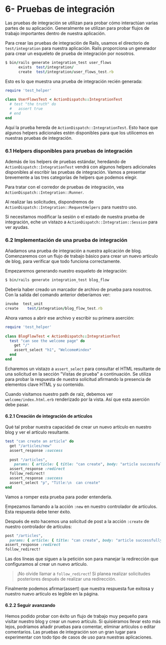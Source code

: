 # 6- Pruebas de integración

Las pruebas de integración se utilizan para probar cómo interactúan varias partes de su aplicación. Generalmente se utilizan para probar flujos de trabajo importantes dentro de nuestra aplicación.

Para crear las pruebas de integración de Rails, usamos el directorio de `test/integration` para nuestra aplicación. Rails proporciona un generador para crear un esqueleto de prueba de integración por nosotros.

```ruby
$ bin/rails generate integration_test user_flows
      exists  test/integration/
      create  test/integration/user_flows_test.rb
```

Esto es lo que muestra una prueba de integración recién generada:

```ruby
require 'test_helper'
 
class UserFlowsTest < ActionDispatch::IntegrationTest
  # test "the truth" do
  #   assert true
  # end
end
```

Aquí la prueba hereda de `ActionDispatch::IntegrationTest`. Esto hace que algunos helpers adicionales estén disponibles para que los utilicemos en nuestras pruebas de integración.

### 6.1 Helpers disponibles para pruebas de integración

Además de los helpers de pruebas estándar, heredando de `ActionDispatch::IntegrationTest` vendrá con algunos helpers adicionales disponibles al escribir las pruebas de integración. Vamos a presentar brevemente a las tres categorías de helpers que podemos elegir.

Para tratar con el corredor de pruebas de integración, vea `ActionDispatch::Integration::Runner`.

Al realizar las solicitudes, dispondremos de `ActionDispatch::Integration::RequestHelpers` para nuestro uso.

Si necesitamos modificar la sesión o el estado de nuestra prueba de integración, eche un vistazo a `ActionDispatch::Integration::Session` para ver ayudas.

### 6.2 Implementación de una prueba de integración

Añadamos una prueba de integración a nuestra aplicación de blog. Comenzaremos con un flujo de trabajo básico para crear un nuevo artículo de blog, para verificar que todo funciona correctamente.

Empezaremos generando nuestro esqueleto de integración:

```ruby
$ bin/rails generate integration_test blog_flow
```

Debería haber creado un marcador de archivo de prueba para nosotros. Con la salida del comando anterior deberíamos ver:

```ruby
invoke  test_unit
create    test/integration/blog_flow_test.rb
```

Ahora vamos a abrir ese archivo y escribir su primera aserción:

```ruby
require 'test_helper'
 
class BlogFlowTest < ActionDispatch::IntegrationTest
  test "can see the welcome page" do
    get "/"
    assert_select "h1", "Welcome#index"
  end
end
```

Echaremos un vistazo a `assert_select` para consultar el HTML resultante de una solicitud en la sección "Vistas de prueba" a continuación. Se utiliza para probar la respuesta de nuestra solicitud afirmando la presencia de elementos clave HTML y su contenido.

Cuando visitamos nuestro path de raíz, debemos ver `welcome/index.html.erb` renderizado por la vista. Así que esta aserción debe pasar.

#### 6.2.1 Creación de integración de artículos

Qué tal probar nuestra capacidad de crear un nuevo artículo en nuestro blog y ver el artículo resultante.

```ruby
test "can create an article" do
  get "/articles/new"
  assert_response :success
 
  post "/articles",
    params: { article: { title: "can create", body: "article successfully." } }
  assert_response :redirect
  follow_redirect!
  assert_response :success
  assert_select "p", "Title:\n  can create"
end
```

Vamos a romper esta prueba para poder entenderla.

Empezamos llamando a la acción `:new` en nuestro controlador de artículos. Esta respuesta debe tener éxito.

Después de esto hacemos una solicitud de post a la acción `:create` de nuestro controlador de artículos:

```ruby
post "/articles",
  params: { article: { title: "can create", body: "article successfully." } }
assert_response :redirect
follow_redirect!
```

Las dos líneas que siguen a la petición son para manejar la redirección que configuramos al crear un nuevo artículo.

> ¡No olvide llamar a `follow_redirect`! Si planea realizar solicitudes posteriores después de realizar una redirección.

Finalmente podemos afirmar\(assert\) que nuestra respuesta fue exitosa y nuestro nuevo artículo es legible en la página.

#### 6.2.2 Seguir avanzando

Hemos podido probar con éxito un flujo de trabajo muy pequeño para visitar nuestro blog y crear un nuevo artículo. Si quisiéramos llevar esto más lejos, podríamos añadir pruebas para comentar, eliminar artículos o editar comentarios. Las pruebas de integración son un gran lugar para experimentar con todo tipo de casos de uso para nuestras aplicaciones.





